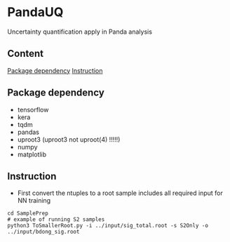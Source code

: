 # PandaUQ
Uncertainty quantification apply in Panda analysis

## Content
[Package dependency](#package-dependency)
[Instruction](#instruction)

## Package dependency
- tensorflow
- kera
- tqdm
- pandas
- uproot3 (uproot3 not uproot(4) !!!!!)
- numpy
- matplotlib

## Instruction
- First convert the ntuples to a root sample includes all required input for NN training
```
cd SamplePrep
# example of running S2 samples
python3 ToSmallerRoot.py -i ../input/sig_total.root -s S2Only -o ../input/bdong_sig.root 
```



